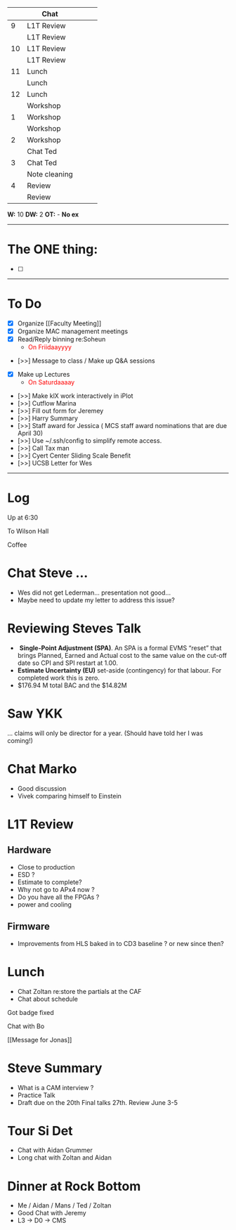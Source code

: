 
|     | Chat          |     |     |     |
| --- | ------------- | --- | --- | --- |
| 9   | L1T Review    |     |     |     |
|     | L1T Review    |     |     |     |
| 10  | L1T Review    |     |     |     |
|     | L1T Review    |     |     |     |
| 11  | Lunch         |     |     |     |
|     | Lunch         |     |     |     |
| 12  | Lunch         |     |     |     |
|     | Workshop      |     |     |     |
| 1   | Workshop      |     |     |     |
|     | Workshop      |     |     |     |
| 2   | Workshop      |     |     |     |
|     | Chat  Ted     |     |     |     |
| 3   | Chat  Ted     |     |     |     |
|     | Note cleaning |     |     |     |
| 4   | Review        |     |     |     |
|     | Review        |     |     |     |

**W:** 10 
**DW:** 2
**OT:** -
**No ex**

---
# The ONE thing: 
- [ ] 

---
# To Do

- [x] Organize [[Faculty Meeting]]
- [x] Organize MAC management meetings
- [x] Read/Reply binning re:Soheun
	- <font color=red > On Friidaayyyy </font>
- [>>] Message to class / Make up Q&A sessions
- [x] Make up Lectures  
	- <font color=red> On Saturdaaaay </font>
- [>>] Make klX work interactively in iPlot
- [>>] Cutflow Marina
- [>>] Fill out form for Jeremey
- [>>] Harry Summary 
- [>>]  Staff award for Jessica ( MCS staff award nominations that are due April 30)
- [>>] Use ~/.ssh/config to simplify remote access.
- [>>] Call Tax man
- [>>] Cyert Center Sliding Scale Benefit 
- [>>] UCSB Letter for Wes

---

# Log

Up at 6:30

To Wilson Hall

Coffee

# Chat Steve ... 
- Wes did not get Lederman... presentation not good...
- Maybe need to update my letter to address this issue?


# Reviewing Steves Talk
-  **Single-Point Adjustment (SPA)**. An SPA is a formal EVMS “reset” that brings Planned, Earned and Actual cost to the same value on the cut-off date so CPI and SPI restart at 1.00.
- **Estimate Uncertainty (EU)** set-aside (contingency) for that labour. For completed work this is zero.
- $176.94 M total BAC and the $14.82M


# Saw YKK
... claims will only be director for a year.
(Should have told her I was coming!)

# Chat Marko
- Good discussion
- Vivek comparing himself to Einstein


# L1T Review 


## Hardware
- Close to production
- ESD  ? 
- Estimate to complete?
- Why not go to APx4 now ?
- Do you have all the FPGAs ?
- power and cooling 


## Firmware
- Improvements from HLS baked in to CD3 baseline ? or new since then?


# Lunch
- Chat Zoltan re:store the partials at the CAF 
- Chat about schedule

Got badge fixed

Chat with Bo

[[Message for Jonas]]

# Steve Summary
- What is a CAM interview ?
- Practice Talk
- Draft due on the 20th Final talks 27th. Review June 3-5


# Tour Si Det
- Chat with Aidan Grummer
- Long chat with Zoltan and Aidan 

# Dinner at Rock Bottom
-  Me / Aidan / Mans / Ted / Zoltan
- Good Chat with Jeremy 
- L3 -> D0 -> CMS
